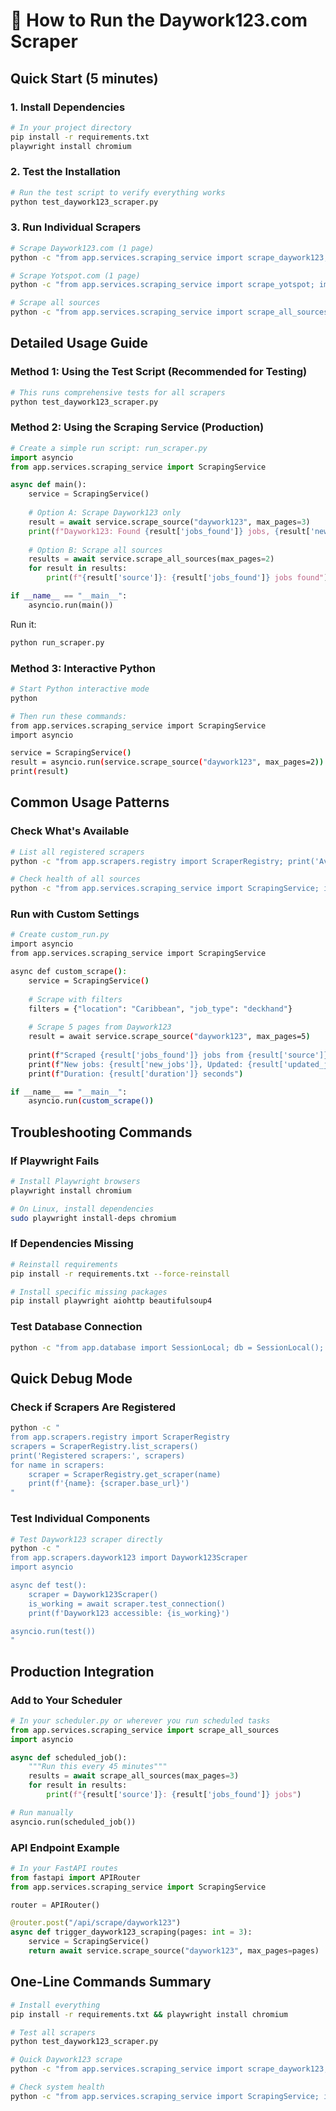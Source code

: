 # 🚀 How to Run the Daywork123.com Scraper

## Quick Start (5 minutes)

### 1. Install Dependencies
```bash
# In your project directory
pip install -r requirements.txt
playwright install chromium
```

### 2. Test the Installation
```bash
# Run the test script to verify everything works
python test_daywork123_scraper.py
```

### 3. Run Individual Scrapers
```bash
# Scrape Daywork123.com (1 page)
python -c "from app.services.scraping_service import scrape_daywork123; import asyncio; print(asyncio.run(scrape_daywork123(max_pages=1)))"

# Scrape Yotspot.com (1 page)  
python -c "from app.services.scraping_service import scrape_yotspot; import asyncio; print(asyncio.run(scrape_yotspot(max_pages=1)))"

# Scrape all sources
python -c "from app.services.scraping_service import scrape_all_sources; import asyncio; print(asyncio.run(scrape_all_sources(max_pages=1)))"
```

## Detailed Usage Guide

### Method 1: Using the Test Script (Recommended for Testing)
```bash
# This runs comprehensive tests for all scrapers
python test_daywork123_scraper.py
```

### Method 2: Using the Scraping Service (Production)
```python
# Create a simple run script: run_scraper.py
import asyncio
from app.services.scraping_service import ScrapingService

async def main():
    service = ScrapingService()
    
    # Option A: Scrape Daywork123 only
    result = await service.scrape_source("daywork123", max_pages=3)
    print(f"Daywork123: Found {result['jobs_found']} jobs, {result['new_jobs']} new")
    
    # Option B: Scrape all sources
    results = await service.scrape_all_sources(max_pages=2)
    for result in results:
        print(f"{result['source']}: {result['jobs_found']} jobs found")

if __name__ == "__main__":
    asyncio.run(main())
```

Run it:
```bash
python run_scraper.py
```

### Method 3: Interactive Python
```bash
# Start Python interactive mode
python

# Then run these commands:
from app.services.scraping_service import ScrapingService
import asyncio

service = ScrapingService()
result = asyncio.run(service.scrape_source("daywork123", max_pages=2))
print(result)
```

## Common Usage Patterns

### Check What's Available
```bash
# List all registered scrapers
python -c "from app.scrapers.registry import ScraperRegistry; print('Available scrapers:', ScraperRegistry.list_scrapers())"

# Check health of all sources
python -c "from app.services.scraping_service import ScrapingService; import asyncio; service = ScrapingService(); print(asyncio.run(service.health_check_all()))"
```

### Run with Custom Settings
```bash
# Create custom_run.py
import asyncio
from app.services.scraping_service import ScrapingService

async def custom_scrape():
    service = ScrapingService()
    
    # Scrape with filters
    filters = {"location": "Caribbean", "job_type": "deckhand"}
    
    # Scrape 5 pages from Daywork123
    result = await service.scrape_source("daywork123", max_pages=5)
    
    print(f"Scraped {result['jobs_found']} jobs from {result['source']}")
    print(f"New jobs: {result['new_jobs']}, Updated: {result['updated_jobs']}")
    print(f"Duration: {result['duration']} seconds")

if __name__ == "__main__":
    asyncio.run(custom_scrape())
```

## Troubleshooting Commands

### If Playwright Fails
```bash
# Install Playwright browsers
playwright install chromium

# On Linux, install dependencies
sudo playwright install-deps chromium
```

### If Dependencies Missing
```bash
# Reinstall requirements
pip install -r requirements.txt --force-reinstall

# Install specific missing packages
pip install playwright aiohttp beautifulsoup4
```

### Test Database Connection
```bash
python -c "from app.database import SessionLocal; db = SessionLocal(); print('Database connected successfully')"
```

## Quick Debug Mode

### Check if Scrapers Are Registered
```bash
python -c "
from app.scrapers.registry import ScraperRegistry
scrapers = ScraperRegistry.list_scrapers()
print('Registered scrapers:', scrapers)
for name in scrapers:
    scraper = ScraperRegistry.get_scraper(name)
    print(f'{name}: {scraper.base_url}')
"
```

### Test Individual Components
```bash
# Test Daywork123 scraper directly
python -c "
from app.scrapers.daywork123 import Daywork123Scraper
import asyncio

async def test():
    scraper = Daywork123Scraper()
    is_working = await scraper.test_connection()
    print(f'Daywork123 accessible: {is_working}')

asyncio.run(test())
"
```

## Production Integration

### Add to Your Scheduler
```python
# In your scheduler.py or wherever you run scheduled tasks
from app.services.scraping_service import scrape_all_sources
import asyncio

async def scheduled_job():
    """Run this every 45 minutes"""
    results = await scrape_all_sources(max_pages=3)
    for result in results:
        print(f"{result['source']}: {result['jobs_found']} jobs")

# Run manually
asyncio.run(scheduled_job())
```

### API Endpoint Example
```python
# In your FastAPI routes
from fastapi import APIRouter
from app.services.scraping_service import ScrapingService

router = APIRouter()

@router.post("/api/scrape/daywork123")
async def trigger_daywork123_scraping(pages: int = 3):
    service = ScrapingService()
    return await service.scrape_source("daywork123", max_pages=pages)
```

## One-Line Commands Summary

```bash
# Install everything
pip install -r requirements.txt && playwright install chromium

# Test all scrapers
python test_daywork123_scraper.py

# Quick Daywork123 scrape
python -c "from app.services.scraping_service import scrape_daywork123; import asyncio; print(asyncio.run(scrape_daywork123(max_pages=1)))"

# Check system health
python -c "from app.services.scraping_service import ScrapingService; import asyncio; service = ScrapingService(); print(asyncio.run(service.health_check_all()))"